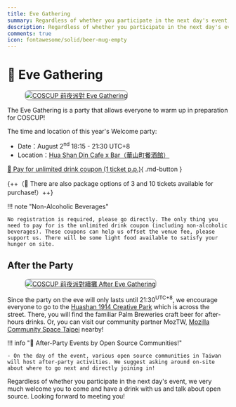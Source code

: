```yaml
---
title: Eve Gathering
summary: Regardless of whether you participate in the next day's event, we very much welcome you to come and have a drink with us and talk about open source. Looking forward to meeting you!
description: Regardless of whether you participate in the next day's event, we very much welcome you to come and have a drink with us and talk about open source. Looking forward to meeting you!
comments: true
icon: fontawesome/solid/beer-mug-empty
---
```


# :beers: Eve Gathering

<figure markdown="span">
    <a href="https://volunteer.coscup.org/s3/img/Two-pints-beer-main.jpg">
        <img src="https://volunteer.coscup.org/s3/img/Two-pints-beer-main.jpg"
            alt="COSCUP 前夜派對 Eve Gathering" title="COSCUP 前夜派對 Eve Gathering"
            style="border-radius: 8px;border:1px solid hsl(0, 0%, 50%);">
    </a>
</figure>

The Eve Gathering is a party that allows everyone to warm up in preparation for COSCUP!

The time and location of this year's Welcome party:

- Date：August 2<sup>nd</sup> 18:15 - 21:30 UTC+8
- Location：[Hua Shan Din Cafe x Bar（華山町餐酒館）](https://www.google.com/maps/search/%E8%8F%AF%E5%B1%B1%E7%94%BA%E9%A4%90%E9%85%92%E9%A4%A8)

[:ticket: Pay for unlimited drink coupon (1 ticket p.p.)](https://ocf.neticrm.tw/civicrm/event/info?reset=1&id=44){ .md-button }

{++（:hatching_chick: There are also package options of 3 and 10 tickets available for purchase!）++}

!!! note "Non-Alcoholic Beverages"

    No registration is required, please go directly. The only thing you need to pay for is the unlimited drink coupon (including non-alcoholic beverages). These coupons can help us offset the venue fee, please support us. There will be some light food available to satisfy your hunger on site.

## After the Party

<figure markdown="span">
    <a href="https://volunteer.coscup.org/img/2024/eve_gathering_after.jpg">
        <img src="https://volunteer.coscup.org/img/2024/eve_gathering_after.jpg"
            alt="COSCUP 前夜派對續攤 After Eve Gathering" title="COSCUP 前夜派對續攤 After Eve Gathering"
            style="border-radius: 8px;border:1px solid hsl(0, 0%, 50%);">
    </a>
</figure>

Since the party on the eve will only lasts until 21:30<sup>UTC+8</sup>, we encourage everyone to go to the [Huashan 1914 Creative Park](https://www.google.com/maps/search/%E8%8F%AF%E5%B1%B11914%E6%96%87%E5%89%B5%E5%9C%92%E5%8D%80) which is across the street. There, you will find the familiar Palm Breweries craft beer for after-hours drinks. Or, you can visit our community partner MozTW, [Mozilla Community Space Taipei](https://moztw.org/space/) nearby!


!!! info ":partying_face: After-Party Events by Open Source Communities!"

    - On the day of the event, various open source communities in Taiwan will host after-party activities. We suggest asking around on-site about where to go next and directly joining in!

Regardless of whether you participate in the next day's event, we very much welcome you to come and have a drink with us and talk about open source. Looking forward to meeting you!
